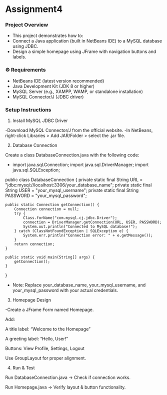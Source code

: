 # Assignment4
### Project Overview

- This project demonstrates how to:
- Connect a Java application (built in NetBeans IDE) to a MySQL database using JDBC.
- Design a simple homepage using JFrame with navigation buttons and labels.


### ⚙️ Requirements

- NetBeans IDE (latest version recommended)
- Java Development Kit (JDK 8 or higher)
- MySQL Server (e.g., XAMPP, WAMP, or standalone installation)
- MySQL Connector/J (JDBC driver)


### Setup Instructions
1. Install MySQL JDBC Driver

-Download MySQL Connector/J from the official website.
-In NetBeans, right-click Libraries > Add JAR/Folder > select the .jar file.

2. Database Connection

Create a class DatabaseConnection.java with the following code:
- import java.sql.Connection;
import java.sql.DriverManager;
import java.sql.SQLException;

public class DatabaseConnection {
    private static final String URL = "jdbc:mysql://localhost:3306/your_database_name";
    private static final String USER = "your_mysql_username";
    private static final String PASSWORD = "your_mysql_password";

    public static Connection getConnection() {
        Connection connection = null;
        try {
            Class.forName("com.mysql.cj.jdbc.Driver");
            connection = DriverManager.getConnection(URL, USER, PASSWORD);
            System.out.println("Connected to MySQL database!");
        } catch (ClassNotFoundException | SQLException e) {
            System.err.println("Connection error: " + e.getMessage());
        }
        return connection;
    }

    public static void main(String[] args) {
        getConnection();
    }
}
- Note: Replace your_database_name, your_mysql_username, and your_mysql_password with your actual credentials.
 
3. Homepage Design

-Create a JFrame Form named Homepage.

Add:

A title label: “Welcome to the Homepage”

A greeting label: “Hello, User!”

Buttons: View Profile, Settings, Logout

Use GroupLayout for proper alignment.

4. Run & Test

Run DatabaseConnection.java → Check if connection works.

Run Homepage.java → Verify layout & button functionality.
